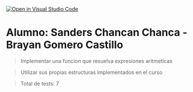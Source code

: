 [![Open in Visual Studio Code](https://classroom.github.com/assets/open-in-vscode-c66648af7eb3fe8bc4f294546bfd86ef473780cde1dea487d3c4ff354943c9ae.svg)](https://classroom.github.com/online_ide?assignment_repo_id=7598231&assignment_repo_type=AssignmentRepo)
# Alumno: Sanders Chancan Chanca -  Brayan Gomero Castillo

> Implementar una funcion que resuelva expresiones aritmeticas

> Utilizar sus propias estructuras implementados en el curso

>Total de tests: 7
